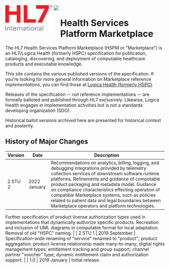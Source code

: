 <img style="float: left;padding-right: 5px;" src="/images/hl7-logo.png" height="80px" />
<img style="float: left;padding-right: 5px;" src="/images/LOGICA LOGO COLOR.png" height="80px" />


# Health Services Platform Marketplace 

The HL7 Health Services Platform Marketplace (HSPM or "Marketplace") is an HL7/Logica Health (formerly HSPC) specification for publication, cataloging, discovering, and deployment of computable healthcare products and executable knowledge.

This site contains the various published versions of the specification. If you're looking for more general information on Marketplace reference _implementations_, you can find those at [Logica Health (formerly HSPC)](https://www.logicahealth.org).

Releases of the specification -- not reference implementations -- are formally balloted and published through HL7 exclusively. Likewise, Logica Health engages in implementation activities but is not a standards developing organization (SDO).

Historical ballot versions archived here are presented for historical context and posterity.

## History of Major Changes


| Version                    | Date       | Description |
| -------------------------- | ---------- | ----------- |
| 2 STU 2	| 2022 January	| Recommendations on analytics, billing, logging, and debugging integrations provided by telemetry collection services of downstream software runtime platforms. Refinements and guidance of computable product packaging and metadata model.  Guidance on compliance characteristics effecting operation of compatible Marketplace systems, such as policies related to patient data and legal boundaries between Marketplace operators and platform technologies.
 Further specification of product license authorization types used in implementations that dynamically authorize specific products.
 Recreation and inclusion of UML diagrams in computable format for local adaptation. Removal of old "HSPC" naming. |
| 2 STU 1	| 2019 September	| Specification-wide renaming of "service" renamed to "product"; product aggregation; product-license relationship made many-to-many; digital rights management types; entitlement tracking and group support; channel partner "voucher" type; dynamic entitlement claim and authorization support.	|
| 1.0		| 2019 January		| Initial release.

